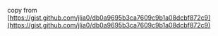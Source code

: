 copy from [https://gist.github.com/jlia0/db0a9695b3ca7609c9b1a08dcbf872c9](https://gist.github.com/jlia0/db0a9695b3ca7609c9b1a08dcbf872c9)
